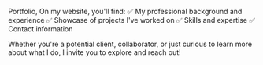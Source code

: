 Portfolio,
On my website, you'll find:
✅ My professional background and experience
✅ Showcase of projects I've worked on
✅ Skills and expertise
✅ Contact information

Whether you're a potential client, collaborator, or just curious to learn more about what I do, I invite you to explore and reach out!
